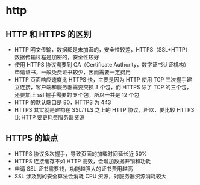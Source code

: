 # http

## HTTP 和 HTTPS 的区别

- HTTP 明文传输，数据都是未加密的，安全性较差，HTTPS（SSL+HTTP） 数据传输过程是加密的，安全性较好
- 使用 HTTPS 协议需要到 CA（Certificate Authority，数字证书认证机构） 申请证书，一般免费证书较少，因而需要一定费用
- HTTP 页面响应速度比 HTTPS 快，主要是因为 HTTP 使用 TCP 三次握手建立连接，客户端和服务器需要交换 3 个包，而 HTTPS 除了 TCP 的三个包，还要加上 ssl 握手需要的 9 个包，所以一共是 12 个包
- HTTP 的默认端口是 80，HTTPS 为 443
- HTTPS 其实就是建构在 SSL/TLS 之上的 HTTP 协议，所以，要比较 HTTPS 比 HTTP 要更耗费服务器资源

## HTTPS 的缺点

- HTTPS 协议多次握手，导致页面的加载时间延长近 50%
- HTTPS 连接缓存不如 HTTP 高效，会增加数据开销和功耗
- 申请 SSL 证书需要钱，功能越强大的证书费用越高
- SSL 涉及到的安全算法会消耗 CPU 资源，对服务器资源消耗较大
